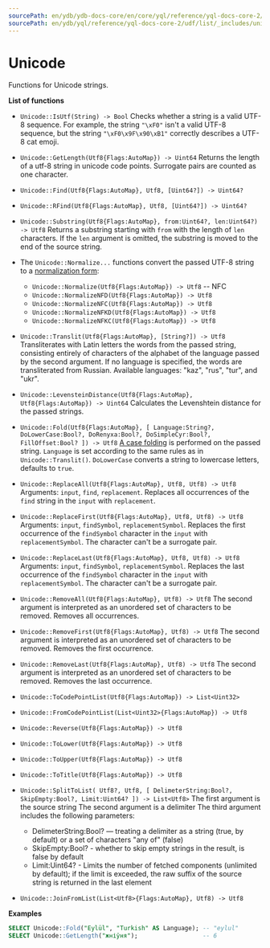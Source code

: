 ```yaml
---
sourcePath: en/ydb/ydb-docs-core/en/core/yql/reference/yql-docs-core-2/udf/list/_includes/unicode.md
sourcePath: en/ydb/yql/reference/yql-docs-core-2/udf/list/_includes/unicode.md
---
```

# Unicode

Functions for Unicode strings.

**List of functions**

* ```Unicode::IsUtf(String) -> Bool```
Checks whether a string is a valid UTF-8 sequence. For example, the string ```"\xF0"``` isn't a valid UTF-8 sequence, but the string ```"\xF0\x9F\x90\xB1"```  correctly describes a UTF-8 cat emoji.

* ```Unicode::GetLength(Utf8{Flags:AutoMap}) -> Uint64```
Returns the length of a utf-8 string in unicode code points. Surrogate pairs are counted as one character.

* ```Unicode::Find(Utf8{Flags:AutoMap}, Utf8, [Uint64?]) -> Uint64?```

* ```Unicode::RFind(Utf8{Flags:AutoMap}, Utf8, [Uint64?]) -> Uint64?```

* ```Unicode::Substring(Utf8{Flags:AutoMap}, from:Uint64?, len:Uint64?) -> Utf8```
Returns a substring starting with ```from``` with the length of ```len``` characters. If the ```len``` argument is omitted, the substring is moved to the end of the source string.

* The ```Unicode::Normalize...``` functions convert the passed UTF-8 string to a [normalization form](https://unicode.org/reports/tr15/#Norm_Forms):
  * ```Unicode::Normalize(Utf8{Flags:AutoMap}) -> Utf8``` -- NFC
  * ```Unicode::NormalizeNFD(Utf8{Flags:AutoMap}) -> Utf8```
  * ```Unicode::NormalizeNFC(Utf8{Flags:AutoMap}) -> Utf8```
  * ```Unicode::NormalizeNFKD(Utf8{Flags:AutoMap}) -> Utf8```
  * ```Unicode::NormalizeNFKC(Utf8{Flags:AutoMap}) -> Utf8```

* ```Unicode::Translit(Utf8{Flags:AutoMap}, [String?]) -> Utf8```
  Transliterates with Latin letters the words from the passed string, consisting entirely of characters of the alphabet of the language passed by the second argument. If no language is specified, the words are transliterated from Russian. Available languages: "kaz", "rus", "tur", and "ukr".

* ```Unicode::LevensteinDistance(Utf8{Flags:AutoMap}, Utf8{Flags:AutoMap}) -> Uint64```
  Calculates the Levenshtein distance for the passed strings.

* ```Unicode::Fold(Utf8{Flags:AutoMap}, [ Language:String?, DoLowerCase:Bool?, DoRenyxa:Bool?, DoSimpleCyr:Bool?, FillOffset:Bool? ]) -> Utf8```
  [A case folding](https://www.w3.org/TR/charmod-norm/#definitionCaseFolding) is performed on the passed string. ```Language``` is set according to the same rules as in ```Unicode::Translit()```. ```DoLowerCase``` converts a string to lowercase letters, defaults to ```true```.

* ```Unicode::ReplaceAll(Utf8{Flags:AutoMap}, Utf8, Utf8) -> Utf8```
  Arguments: ```input```, ```find```, ```replacement```. Replaces all occurrences of the ```find``` string in the ```input``` with ```replacement```.

* ```Unicode::ReplaceFirst(Utf8{Flags:AutoMap}, Utf8, Utf8) -> Utf8```
  Arguments: ```input```, ```findSymbol```, ```replacementSymbol```. Replaces the first occurrence of the ```findSymbol``` character in the  ```input``` with ```replacementSymbol```. The character can't be a surrogate pair.

* ```Unicode::ReplaceLast(Utf8{Flags:AutoMap}, Utf8, Utf8) -> Utf8```
  Arguments: ```input```, ```findSymbol```, ```replacementSymbol```. Replaces the last occurrence of the ```findSymbol``` character in the ```input``` with ```replacementSymbol```. The character can't be a surrogate pair.

* ```Unicode::RemoveAll(Utf8{Flags:AutoMap}, Utf8) -> Utf8```
  The second argument is interpreted as an unordered set of characters to be removed. Removes all occurrences.

* ```Unicode::RemoveFirst(Utf8{Flags:AutoMap}, Utf8) -> Utf8```
  The second argument is interpreted as an unordered set of characters to be removed. Removes the first occurrence.

* ```Unicode::RemoveLast(Utf8{Flags:AutoMap}, Utf8) -> Utf8```
  The second argument is interpreted as an unordered set of characters to be removed. Removes the last occurrence.

* ```Unicode::ToCodePointList(Utf8{Flags:AutoMap}) -> List<Uint32>```

* ```Unicode::FromCodePointList(List<Uint32>{Flags:AutoMap}) -> Utf8```

* ```Unicode::Reverse(Utf8{Flags:AutoMap}) -> Utf8```

* ```Unicode::ToLower(Utf8{Flags:AutoMap}) -> Utf8```

* ```Unicode::ToUpper(Utf8{Flags:AutoMap}) -> Utf8```

* ```Unicode::ToTitle(Utf8{Flags:AutoMap}) -> Utf8```

* ```Unicode::SplitToList( Utf8?, Utf8, [ DelimeterString:Bool?,  SkipEmpty:Bool?, Limit:Uint64? ]) -> List<Utf8>```
  The first argument is the source string
  The second argument is a delimiter
  The third argument includes the following parameters:
    - DelimeterString:Bool? — treating a delimiter as a string (true, by default) or a set of characters "any of" (false)
    - SkipEmpty:Bool? - whether to skip empty strings in the result, is false by default
    - Limit:Uint64? - Limits the number of fetched components (unlimited by default); if the limit is exceeded, the raw suffix of the source string is returned in the last element

* ```Unicode::JoinFromList(List<Utf8>{Flags:AutoMap}, Utf8) -> Utf8```

**Examples**

```sql
SELECT Unicode::Fold("Eylül", "Turkish" AS Language); -- "eylul"
SELECT Unicode::GetLength("жніўня");                  -- 6
```

